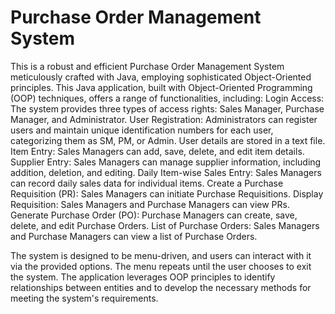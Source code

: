 # Purchase Order Management System

This is a robust and efficient Purchase Order Management System meticulously crafted with Java, employing sophisticated Object-Oriented principles. 
This Java application, built with Object-Oriented Programming (OOP) techniques, offers a range of functionalities, including:
Login Access: The system provides three types of access rights: Sales Manager, Purchase Manager, and Administrator.
User Registration: Administrators can register users and maintain unique identification numbers for each user, categorizing them as SM, PM, or Admin. User details are stored in a text file.
Item Entry: Sales Managers can add, save, delete, and edit item details.
Supplier Entry: Sales Managers can manage supplier information, including addition, deletion, and editing.
Daily Item-wise Sales Entry: Sales Managers can record daily sales data for individual items.
Create a Purchase Requisition (PR): Sales Managers can initiate Purchase Requisitions.
Display Requisition: Sales Managers and Purchase Managers can view PRs.
Generate Purchase Order (PO): Purchase Managers can create, save, delete, and edit Purchase Orders.
List of Purchase Orders: Sales Managers and Purchase Managers can view a list of Purchase Orders.

The system is designed to be menu-driven, and users can interact with it via the provided options. The menu repeats until the user chooses to exit the system. The application leverages OOP principles to identify relationships between entities and to develop the necessary methods for meeting the system's requirements.
